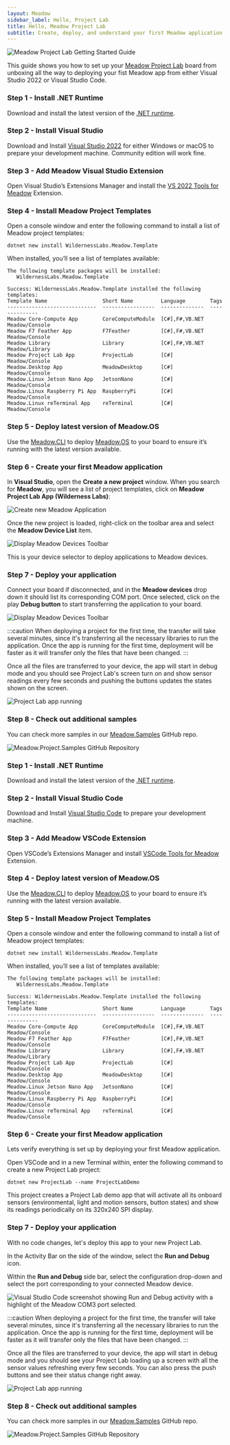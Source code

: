 ```yaml
---
layout: Meadow
sidebar_label: Hello, Project Lab
title: Hello, Meadow Project Lab
subtitle: Create, deploy, and understand your first Meadow application.
---
```


![Meadow Project Lab Getting Started Guide](wildernesslabs_projectlab_getting_started.jpg)

This guide shows you how to set up your [Meadow Project Lab](https://store.wildernesslabs.co/collections/frontpage/products/project-lab-board) board from unboxing all the way to deploying your fist Meadow app from either Visual Studio 2022 or Visual Studio Code.

<Tabs groupId="ide">
  <TabItem value="visualstudio2022" label="Visual Studio 2022" default>

### Step 1 - Install .NET Runtime

Download and install the latest version of the [.NET runtime](https://dotnet.microsoft.com/en-us/download).

### Step 2 - Install Visual Studio

Download and Install [Visual Studio 2022](https://visualstudio.microsoft.com/) for either Windows or macOS to prepare your development machine. Community edition will work fine.

### Step 3 - Add Meadow Visual Studio Extension

Open Visual Studio’s Extensions Manager and install the [VS 2022 Tools for Meadow](https://marketplace.visualstudio.com/items?itemName=WildernessLabs.vsmeadow2022) Extension.

### Step 4 - Install Meadow Project Templates

Open a console window and enter the following command to install a list of Meadow project templates:

```console
dotnet new install WildernessLabs.Meadow.Template
```

When installed, you’ll see a list of templates available:

```console
The following template packages will be installed:
   WildernessLabs.Meadow.Template

Success: WildernessLabs.Meadow.Template installed the following templates:
Template Name                  Short Name         Language        Tags
-----------------------------  -----------------  --------------  --------------
Meadow Core-Compute App        CoreComputeModule  [C#],F#,VB.NET  Meadow/Console
Meadow F7 Feather App          F7Feather          [C#],F#,VB.NET  Meadow/Console
Meadow Library                 Library            [C#],F#,VB.NET  Meadow/Library
Meadow Project Lab App         ProjectLab         [C#]            Meadow/Console
Meadow.Desktop App             MeadowDesktop      [C#]            Meadow/Console
Meadow.Linux Jetson Nano App   JetsonNano         [C#]            Meadow/Console
Meadow.Linux Raspberry Pi App  RaspberryPi        [C#]            Meadow/Console
Meadow.Linux reTerminal App    reTerminal         [C#]            Meadow/Console
```

### Step 5 - Deploy latest version of Meadow.OS

Use the [Meadow.CLI](../../../Meadow_Tools/Meadow_CLI/) to deploy [Meadow.OS](../../Deploying_Meadow%2EOS/) to your board to ensure it’s running with the latest version available.

### Step 6 - Create your first Meadow application

In **Visual Studio**, open the **Create a new project** window. When you search for **Meadow**, you will see a list of project templates, click on **Meadow Project Lab App (Wilderness Labs)**:

![Create new Meadow Application](../../Common_Assets/wildernesslabs_meadow_projects.png)

Once the new project is loaded, right-click on the toolbar area and select the **Meadow Device List** item.

![Display Meadow Devices Toolbar](../../Common_Assets/wildernesslabs_meadow_toolbar.png)

This is your device selector to deploy applications to Meadow devices.

### Step 7 - Deploy your application

Connect your board if disconnected, and in the **Meadow devices** drop down it should list its corresponding COM port. Once selected, click on the play **Debug button** to start transferring the application to your board.

![Display Meadow Devices Toolbar](../../Common_Assets/wildernesslabs-vswin-usage.jpg)

:::caution
When deploying a project for the first time, the transfer will take several minutes, since it's transferring all the necessary libraries to run the application. Once the app is running for the first time, deployment will be faster as it will transfer only the files that have been changed.
:::

Once all the files are transferred to your device, the app will start in debug mode and you should see Project Lab's screen turn on and show sensor readings every few seconds and pushing the buttons updates the states shown on the screen.

![Project Lab app running](wildernesslabs_projectlab_blinky.gif)

### Step 8 - Check out additional samples

You can check more samples in our [Meadow.Samples](https://github.com/WildernessLabs/Meadow.Samples/tree/main) GitHub repo.

![Meadow.Project.Samples GitHub Repository](wilderness-labs-meadow-projectlab-samples.jpg)

  </TabItem>
  <TabItem value="visualstudiocode" label="Visual Studio Code">

### Step 1 - Install .NET Runtime

Download and install the latest version of the [.NET runtime](https://dotnet.microsoft.com/en-us/download).

### Step 2 - Install Visual Studio Code

Download and Install [Visual Studio Code](https://visualstudio.microsoft.com/) to prepare your development machine.

### Step 3 - Add Meadow VSCode Extension

Open VSCode’s Extensions Manager and install [VSCode Tools for Meadow](https://marketplace.visualstudio.com/items?itemName=WildernessLabs.meadow) Extension.

### Step 4 - Deploy latest version of Meadow.OS

Use the [Meadow.CLI](../../../Meadow_Tools/Meadow_CLI/) to deploy [Meadow.OS](../../Deploying_Meadow%2EOS/) to your board to ensure it’s running with the latest version available.

### Step 5 - Install Meadow Project Templates

Open a console window and enter the following command to install a list of Meadow project templates:

```console
dotnet new install WildernessLabs.Meadow.Template
```

When installed, you’ll see a list of templates available:

```console
The following template packages will be installed:
   WildernessLabs.Meadow.Template

Success: WildernessLabs.Meadow.Template installed the following templates:
Template Name                  Short Name         Language        Tags
-----------------------------  -----------------  --------------  --------------
Meadow Core-Compute App        CoreComputeModule  [C#],F#,VB.NET  Meadow/Console
Meadow F7 Feather App          F7Feather          [C#],F#,VB.NET  Meadow/Console
Meadow Library                 Library            [C#],F#,VB.NET  Meadow/Library
Meadow Project Lab App         ProjectLab         [C#]            Meadow/Console
Meadow.Desktop App             MeadowDesktop      [C#]            Meadow/Console
Meadow.Linux Jetson Nano App   JetsonNano         [C#]            Meadow/Console
Meadow.Linux Raspberry Pi App  RaspberryPi        [C#]            Meadow/Console
Meadow.Linux reTerminal App    reTerminal         [C#]            Meadow/Console
```

### Step 6 - Create your first Meadow application

Lets verify everything is set up by deploying your first Meadow application. 

Open VSCode and in a new Terminal within, enter the following command to create a new Project Lab project:

```console
dotnet new ProjectLab --name ProjectLabDemo
```

This project creates a Project Lab demo app that will activate all its onboard sensors (environmental, light and motion sensors, button states) and show its readings periodically on its 320x240 SPI display.

### Step 7 - Deploy your application

With no code changes, let's deploy this app to your new Project Lab.

In the Activity Bar on the side of the window, select the **Run and Debug** icon.

Within the **Run and Debug** side bar, select the configuration drop-down and select the port corresponding to your connected Meadow device.

![Visual Studio Code screenshot showing Run and Debug activity with a highlight of the Meadow COM3 port selected.](../../Common_Assets/wildernesslabs_meadow_vscode_deploy.png)

:::caution
When deploying a project for the first time, the transfer will take several minutes, since it's transferring all the necessary libraries to run the application. Once the app is running for the first time, deployment will be faster as it will transfer only the files that have been changed.
:::

Once all the files are transferred to your device, the app will start in debug mode and you should see your Project Lab loading up a screen with all the sensor values refreshing every few seconds. You can also press the push buttons and see their status change right away.

![Project Lab app running](wildernesslabs_projectlab_blinky.gif)

### Step 8 - Check out additional samples

You can check more samples in our [Meadow.Samples](https://github.com/WildernessLabs/Meadow.Samples/tree/main) GitHub repo.

![Meadow.Project.Samples GitHub Repository](wilderness-labs-meadow-projectlab-samples.jpg)

  </TabItem>
</Tabs>